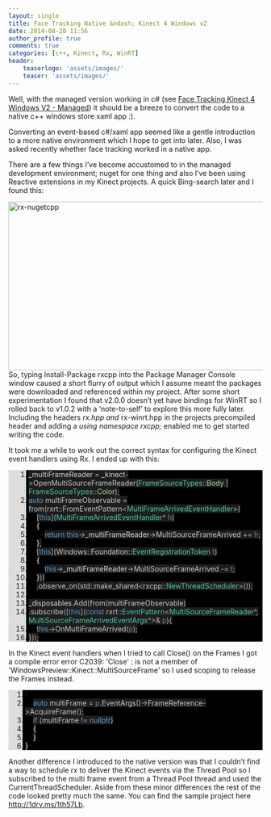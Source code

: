 ```yaml
---
layout: single
title: Face Tracking Native &ndash; Kinect 4 Windows v2
date: 2014-08-20 11:56
author_profile: true
comments: true
categories: [c++, Kinect, Rx, WinRT]
header:
    teaserlogo: 'assets/images/'
    teaser: 'assets/images/'
---
```

<p>Well, with the managed version working in c# (see <a href="http://peted.azurewebsites.net/face-tracking-kinect-4-windows-v2/" target="_blank">Face Tracking Kinect 4 Windows V2 - Managed</a>) it should be a breeze to convert the code to a native c++ windows store xaml app :).</p> <p>Converting an event-based c#/xaml app seemed like a gentle introduction to a more native environment which I hope to get into later. Also, I was asked recently whether face tracking worked in a native app. </p> <p>There are a few things I’ve become accustomed to in the managed development environment; nuget for one thing and also I’ve been using Reactive extensions in my Kinect projects. A quick Bing-search later and I found this:</p> <p><a href="{{ site.baseurl }}/assets/images/2014/08/rxnugetcpp.png"><img title="rx-nugetcpp" style="border-left-width: 0px; border-right-width: 0px; border-bottom-width: 0px; float: none; margin-left: auto; display: block; border-top-width: 0px; margin-right: auto" border="0" alt="rx-nugetcpp" src="{{ site.baseurl }}/assets/images/2014/08/rxnugetcpp_thumb.png" width="773" height="334"></a>So, typing Install-Package rxcpp into the Package Manager Console window caused a short flurry of output which I assume meant the packages were downloaded and referenced within my project. After some short experimentation I found that v2.0.0 doesn’t yet have bindings for WinRT so I rolled back to v1.0.2 with a ‘note-to-self’ to explore this more fully later. Including the headers <em>rx.hpp and </em>rx-winrt.hpp in the projects precompiled header and adding a <em>using namespace rxcpp; </em>enabled me to get started writing the code.</p> <p>It took me a while to work out the correct syntax for configuring the Kinect event handlers using Rx. I ended up with this:</p> <div id="scid:9ce6104f-a9aa-4a17-a79f-3a39532ebf7c:6751432b-1e16-4ff0-a4f2-1b467f728922" class="wlWriterEditableSmartContent" style="float: none; padding-bottom: 0px; padding-top: 0px; padding-left: 0px; margin: 0px; display: inline; padding-right: 0px"> <div class="le-pavsc-container"> <div style="background: #ddd; overflow: auto"> <ol start="1" style="background: #000000; margin: 0 0 0 2.5em; padding: 0 0 0 5px;"> <li><span style="background:#1e1e1e;color:#dadada">_multiFrameReader</span><span style="background:#1e1e1e;color:#dcdcdc"> </span><span style="background:#1e1e1e;color:#b4b4b4">=</span><span style="background:#1e1e1e;color:#dcdcdc"> </span><span style="background:#1e1e1e;color:#dadada">_kinect</span><span style="background:#1e1e1e;color:#b4b4b4">-&gt;</span><span style="background:#1e1e1e;color:#c8c8c8">OpenMultiSourceFrameReader</span><span style="background:#1e1e1e;color:#b4b4b4">(</span><span style="background:#1e1e1e;color:#4ec9b0">FrameSourceTypes</span><span style="background:#1e1e1e;color:#b4b4b4">::</span><span style="background:#1e1e1e;color:#b8d7a3">Body</span><span style="background:#1e1e1e;color:#dcdcdc"> </span><span style="background:#1e1e1e;color:#b4b4b4">|</span><span style="background:#1e1e1e;color:#dcdcdc"> </span><span style="background:#1e1e1e;color:#4ec9b0">FrameSourceTypes</span><span style="background:#1e1e1e;color:#b4b4b4">::</span><span style="background:#1e1e1e;color:#b8d7a3">Color</span><span style="background:#1e1e1e;color:#b4b4b4">);</span></li> <li class="le-pavsc-even"><span style="background:#1e1e1e;color:#dcdcdc"></span><span style="background:#1e1e1e;color:#569cd6">auto</span><span style="background:#1e1e1e;color:#dcdcdc"> </span><span style="background:#1e1e1e;color:#c8c8c8">multiFrameObservable</span><span style="background:#1e1e1e;color:#dcdcdc"> </span><span style="background:#1e1e1e;color:#b4b4b4">=</span><span style="background:#1e1e1e;color:#dcdcdc"> </span><span style="background:#1e1e1e;color:#c8c8c8">from</span><span style="background:#1e1e1e;color:#b4b4b4">(</span><span style="background:#1e1e1e;color:#c8c8c8">rxrt</span><span style="background:#1e1e1e;color:#b4b4b4">::</span><span style="background:#1e1e1e;color:#c8c8c8">FromEventPattern</span><span style="background:#1e1e1e;color:#b4b4b4">&lt;</span><span style="background:#1e1e1e;color:#4ec9b0">MultiFrameArrivedEventHandler</span><span style="background:#1e1e1e;color:#b4b4b4">&gt;(</span></li> <li>    <span style="background:#1e1e1e;color:#dcdcdc"></span><span style="background:#1e1e1e;color:#b4b4b4">[</span><span style="background:#1e1e1e;color:#569cd6">this</span><span style="background:#1e1e1e;color:#b4b4b4">](</span><span style="background:#1e1e1e;color:#4ec9b0">MultiFrameArrivedEventHandler</span><span style="background:#1e1e1e;color:#b4b4b4">^</span><span style="background:#1e1e1e;color:#dcdcdc"> </span><span style="background:#1e1e1e;color:#7f7f7f">h</span><span style="background:#1e1e1e;color:#b4b4b4">)</span></li> <li class="le-pavsc-even">    <span style="background:#1e1e1e;color:#dcdcdc">{</span></li> <li>        <span style="background:#1e1e1e;color:#dcdcdc"></span><span style="background:#1e1e1e;color:#569cd6">return</span><span style="background:#1e1e1e;color:#dcdcdc"> </span><span style="background:#1e1e1e;color:#569cd6">this</span><span style="background:#1e1e1e;color:#b4b4b4">-&gt;</span><span style="background:#1e1e1e;color:#dadada">_multiFrameReader</span><span style="background:#1e1e1e;color:#b4b4b4">-&gt;</span><span style="background:#1e1e1e;color:#c8c8c8">MultiSourceFrameArrived</span><span style="background:#1e1e1e;color:#dcdcdc"> </span><span style="background:#1e1e1e;color:#b4b4b4">+=</span><span style="background:#1e1e1e;color:#dcdcdc"> </span><span style="background:#1e1e1e;color:#7f7f7f">h</span><span style="background:#1e1e1e;color:#b4b4b4">;</span></li> <li class="le-pavsc-even">    <span style="background:#1e1e1e;color:#dcdcdc">}</span><span style="background:#1e1e1e;color:#b4b4b4">,</span></li> <li>    <span style="background:#1e1e1e;color:#dcdcdc"></span><span style="background:#1e1e1e;color:#b4b4b4">[</span><span style="background:#1e1e1e;color:#569cd6">this</span><span style="background:#1e1e1e;color:#b4b4b4">](</span><span style="background:#1e1e1e;color:#c8c8c8">Windows</span><span style="background:#1e1e1e;color:#b4b4b4">::</span><span style="background:#1e1e1e;color:#c8c8c8">Foundation</span><span style="background:#1e1e1e;color:#b4b4b4">::</span><span style="background:#1e1e1e;color:#4ec9b0">EventRegistrationToken</span><span style="background:#1e1e1e;color:#dcdcdc"> </span><span style="background:#1e1e1e;color:#7f7f7f">t</span><span style="background:#1e1e1e;color:#b4b4b4">)</span></li> <li class="le-pavsc-even">    <span style="background:#1e1e1e;color:#dcdcdc">{</span></li> <li>        <span style="background:#1e1e1e;color:#dcdcdc"></span><span style="background:#1e1e1e;color:#569cd6">this</span><span style="background:#1e1e1e;color:#b4b4b4">-&gt;</span><span style="background:#1e1e1e;color:#dadada">_multiFrameReader</span><span style="background:#1e1e1e;color:#b4b4b4">-&gt;</span><span style="background:#1e1e1e;color:#c8c8c8">MultiSourceFrameArrived</span><span style="background:#1e1e1e;color:#dcdcdc"> </span><span style="background:#1e1e1e;color:#b4b4b4">-=</span><span style="background:#1e1e1e;color:#dcdcdc"> </span><span style="background:#1e1e1e;color:#7f7f7f">t</span><span style="background:#1e1e1e;color:#b4b4b4">;</span></li> <li class="le-pavsc-even">    <span style="background:#1e1e1e;color:#dcdcdc">}</span><span style="background:#1e1e1e;color:#b4b4b4">))</span></li> <li>    <span style="background:#1e1e1e;color:#dcdcdc"></span><span style="background:#1e1e1e;color:#b4b4b4">.</span><span style="background:#1e1e1e;color:#c8c8c8">observe_on</span><span style="background:#1e1e1e;color:#b4b4b4">(</span><span style="background:#1e1e1e;color:#c8c8c8">std</span><span style="background:#1e1e1e;color:#b4b4b4">::</span><span style="background:#1e1e1e;color:#c8c8c8">make_shared</span><span style="background:#1e1e1e;color:#b4b4b4">&lt;</span><span style="background:#1e1e1e;color:#c8c8c8">rxcpp</span><span style="background:#1e1e1e;color:#b4b4b4">::</span><span style="background:#1e1e1e;color:#4ec9b0">NewThreadScheduler</span><span style="background:#1e1e1e;color:#b4b4b4">&gt;());</span></li> <li class="le-pavsc-even">&nbsp;</li> <li><span style="background:#1e1e1e;color:#dcdcdc"></span><span style="background:#1e1e1e;color:#dadada">_disposables</span><span style="background:#1e1e1e;color:#b4b4b4">.</span><span style="background:#1e1e1e;color:#c8c8c8">Add</span><span style="background:#1e1e1e;color:#b4b4b4">(</span><span style="background:#1e1e1e;color:#c8c8c8">from</span><span style="background:#1e1e1e;color:#b4b4b4">(</span><span style="background:#1e1e1e;color:#c8c8c8">multiFrameObservable</span><span style="background:#1e1e1e;color:#b4b4b4">)</span></li> <li class="le-pavsc-even"><span style="background:#1e1e1e;color:#dcdcdc"></span><span style="background:#1e1e1e;color:#b4b4b4">.</span><span style="background:#1e1e1e;color:#c8c8c8">subscribe</span><span style="background:#1e1e1e;color:#b4b4b4">([</span><span style="background:#1e1e1e;color:#569cd6">this</span><span style="background:#1e1e1e;color:#b4b4b4">](</span><span style="background:#1e1e1e;color:#569cd6">const</span><span style="background:#1e1e1e;color:#dcdcdc"> </span><span style="background:#1e1e1e;color:#c8c8c8">rxrt</span><span style="background:#1e1e1e;color:#b4b4b4">::</span><span style="background:#1e1e1e;color:#4ec9b0">EventPattern</span><span style="background:#1e1e1e;color:#b4b4b4">&lt;</span><span style="background:#1e1e1e;color:#4ec9b0">MultiSourceFrameReader</span><span style="background:#1e1e1e;color:#b4b4b4">^,</span><span style="background:#1e1e1e;color:#dcdcdc"> </span><span style="background:#1e1e1e;color:#4ec9b0">MultiSourceFrameArrivedEventArgs</span><span style="background:#1e1e1e;color:#b4b4b4">^&gt;&amp;</span><span style="background:#1e1e1e;color:#dcdcdc"> </span><span style="background:#1e1e1e;color:#7f7f7f">p</span><span style="background:#1e1e1e;color:#b4b4b4">){</span></li> <li>    <span style="background:#1e1e1e;color:#dcdcdc"></span><span style="background:#1e1e1e;color:#569cd6">this</span><span style="background:#1e1e1e;color:#b4b4b4">-&gt;</span><span style="background:#1e1e1e;color:#c8c8c8">OnMultiFrameArrived</span><span style="background:#1e1e1e;color:#b4b4b4">(</span><span style="background:#1e1e1e;color:#7f7f7f">p</span><span style="background:#1e1e1e;color:#b4b4b4">);</span></li> <li class="le-pavsc-even"><span style="background:#1e1e1e;color:#dcdcdc">}</span><span style="background:#1e1e1e;color:#b4b4b4">));</span></li> </ol> </div> </div> </div> <p>In the Kinect event handlers when I tried to call Close() on the Frames I got a compile error error C2039: 'Close' : is not a member of 'WindowsPreview::Kinect::MultiSourceFrame' so I used scoping to release the Frames instead.</p> <div id="scid:9ce6104f-a9aa-4a17-a79f-3a39532ebf7c:7f312a6a-815e-4313-842f-98d6f83634fc" class="wlWriterEditableSmartContent" style="float: none; padding-bottom: 0px; padding-top: 0px; padding-left: 0px; margin: 0px; display: inline; padding-right: 0px"> <div class="le-pavsc-container"> <div style="background: #ddd; overflow: auto"> <ol start="1" style="background: #000000; margin: 0 0 0 2em; padding: 0 0 0 5px;"> <li>{</li> <li class="le-pavsc-even">    <span style="background:#1e1e1e;color:#569cd6">auto</span><span style="background:#1e1e1e;color:#dcdcdc"> </span><span style="background:#1e1e1e;color:#c8c8c8">multiFrame</span><span style="background:#1e1e1e;color:#dcdcdc"> </span><span style="background:#1e1e1e;color:#b4b4b4">=</span><span style="background:#1e1e1e;color:#dcdcdc"> </span><span style="background:#1e1e1e;color:#7f7f7f">p</span><span style="background:#1e1e1e;color:#b4b4b4">.</span><span style="background:#1e1e1e;color:#c8c8c8">EventArgs</span><span style="background:#1e1e1e;color:#b4b4b4">()-&gt;</span><span style="background:#1e1e1e;color:#c8c8c8">FrameReference</span><span style="background:#1e1e1e;color:#b4b4b4">-&gt;</span><span style="background:#1e1e1e;color:#c8c8c8">AcquireFrame</span><span style="background:#1e1e1e;color:#b4b4b4">();</span></li> <li>    <span style="background:#1e1e1e;color:#dcdcdc"></span><span style="background:#1e1e1e;color:#569cd6">if</span><span style="background:#1e1e1e;color:#dcdcdc"> </span><span style="background:#1e1e1e;color:#b4b4b4">(</span><span style="background:#1e1e1e;color:#c8c8c8">multiFrame</span><span style="background:#1e1e1e;color:#dcdcdc"> </span><span style="background:#1e1e1e;color:#b4b4b4">!=</span><span style="background:#1e1e1e;color:#dcdcdc"> </span><span style="background:#1e1e1e;color:#569cd6">nullptr</span><span style="background:#1e1e1e;color:#b4b4b4">)</span></li> <li class="le-pavsc-even">    <span style="background:#1e1e1e;color:#dcdcdc">{</span></li> <li>    <span style="background:#1e1e1e;color:#dcdcdc">}</span></li> <li class="le-pavsc-even"><span style="background:#1e1e1e;color:#dcdcdc">}</span></li> </ol> </div> </div> </div> <p>Another difference I introduced to the native version was that I couldn’t find a way to schedule rx to deliver the Kinect events via the Thread Pool so I subscribed to the multi frame event from a Thread Pool thread and used the CurrentThreadScheduler. Aside from these minor differences the rest of the code looked pretty much the same. You can find the sample project here <a title="http://1drv.ms/1th57Lb" href="http://1drv.ms/1th57Lb">http://1drv.ms/1th57Lb</a>.</p>
